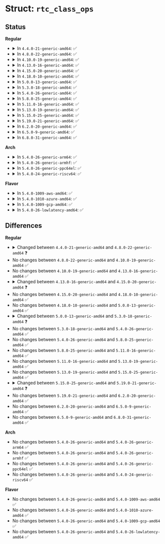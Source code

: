 # Struct: <code>rtc_class_ops</code>

## Status
<b>Regular</b>
<ul>
<li>
<details>
<summary>In <code>4.4.0-21-generic-amd64</code>: ✅</summary>

```c
struct rtc_class_ops {
    int (*)(struct device *) open;
    void (*)(struct device *) release;
    int (*)(struct device *, unsigned int, long unsigned int) ioctl;
    int (*)(struct device *, struct rtc_time *) read_time;
    int (*)(struct device *, struct rtc_time *) set_time;
    int (*)(struct device *, struct rtc_wkalrm *) read_alarm;
    int (*)(struct device *, struct rtc_wkalrm *) set_alarm;
    int (*)(struct device *, struct seq_file *) proc;
    int (*)(struct device *, time64_t) set_mmss64;
    int (*)(struct device *, long unsigned int) set_mmss;
    int (*)(struct device *, int) read_callback;
    int (*)(struct device *, unsigned int) alarm_irq_enable;
}
```
</details>
</li>
<li>
<details>
<summary>In <code>4.8.0-22-generic-amd64</code>: ✅</summary>

```c
struct rtc_class_ops {
    int (*)(struct device *) open;
    void (*)(struct device *) release;
    int (*)(struct device *, unsigned int, long unsigned int) ioctl;
    int (*)(struct device *, struct rtc_time *) read_time;
    int (*)(struct device *, struct rtc_time *) set_time;
    int (*)(struct device *, struct rtc_wkalrm *) read_alarm;
    int (*)(struct device *, struct rtc_wkalrm *) set_alarm;
    int (*)(struct device *, struct seq_file *) proc;
    int (*)(struct device *, time64_t) set_mmss64;
    int (*)(struct device *, long unsigned int) set_mmss;
    int (*)(struct device *, int) read_callback;
    int (*)(struct device *, unsigned int) alarm_irq_enable;
    int (*)(struct device *, long int *) read_offset;
    int (*)(struct device *, long int) set_offset;
}
```
</details>
</li>
<li>
<details>
<summary>In <code>4.10.0-19-generic-amd64</code>: ✅</summary>

```c
struct rtc_class_ops {
    int (*)(struct device *) open;
    void (*)(struct device *) release;
    int (*)(struct device *, unsigned int, long unsigned int) ioctl;
    int (*)(struct device *, struct rtc_time *) read_time;
    int (*)(struct device *, struct rtc_time *) set_time;
    int (*)(struct device *, struct rtc_wkalrm *) read_alarm;
    int (*)(struct device *, struct rtc_wkalrm *) set_alarm;
    int (*)(struct device *, struct seq_file *) proc;
    int (*)(struct device *, time64_t) set_mmss64;
    int (*)(struct device *, long unsigned int) set_mmss;
    int (*)(struct device *, int) read_callback;
    int (*)(struct device *, unsigned int) alarm_irq_enable;
    int (*)(struct device *, long int *) read_offset;
    int (*)(struct device *, long int) set_offset;
}
```
</details>
</li>
<li>
<details>
<summary>In <code>4.13.0-16-generic-amd64</code>: ✅</summary>

```c
struct rtc_class_ops {
    int (*)(struct device *) open;
    void (*)(struct device *) release;
    int (*)(struct device *, unsigned int, long unsigned int) ioctl;
    int (*)(struct device *, struct rtc_time *) read_time;
    int (*)(struct device *, struct rtc_time *) set_time;
    int (*)(struct device *, struct rtc_wkalrm *) read_alarm;
    int (*)(struct device *, struct rtc_wkalrm *) set_alarm;
    int (*)(struct device *, struct seq_file *) proc;
    int (*)(struct device *, time64_t) set_mmss64;
    int (*)(struct device *, long unsigned int) set_mmss;
    int (*)(struct device *, int) read_callback;
    int (*)(struct device *, unsigned int) alarm_irq_enable;
    int (*)(struct device *, long int *) read_offset;
    int (*)(struct device *, long int) set_offset;
}
```
</details>
</li>
<li>
<details>
<summary>In <code>4.15.0-20-generic-amd64</code>: ✅</summary>

```c
struct rtc_class_ops {
    int (*)(struct device *, unsigned int, long unsigned int) ioctl;
    int (*)(struct device *, struct rtc_time *) read_time;
    int (*)(struct device *, struct rtc_time *) set_time;
    int (*)(struct device *, struct rtc_wkalrm *) read_alarm;
    int (*)(struct device *, struct rtc_wkalrm *) set_alarm;
    int (*)(struct device *, struct seq_file *) proc;
    int (*)(struct device *, time64_t) set_mmss64;
    int (*)(struct device *, long unsigned int) set_mmss;
    int (*)(struct device *, int) read_callback;
    int (*)(struct device *, unsigned int) alarm_irq_enable;
    int (*)(struct device *, long int *) read_offset;
    int (*)(struct device *, long int) set_offset;
}
```
</details>
</li>
<li>
<details>
<summary>In <code>4.18.0-10-generic-amd64</code>: ✅</summary>

```c
struct rtc_class_ops {
    int (*)(struct device *, unsigned int, long unsigned int) ioctl;
    int (*)(struct device *, struct rtc_time *) read_time;
    int (*)(struct device *, struct rtc_time *) set_time;
    int (*)(struct device *, struct rtc_wkalrm *) read_alarm;
    int (*)(struct device *, struct rtc_wkalrm *) set_alarm;
    int (*)(struct device *, struct seq_file *) proc;
    int (*)(struct device *, time64_t) set_mmss64;
    int (*)(struct device *, long unsigned int) set_mmss;
    int (*)(struct device *, int) read_callback;
    int (*)(struct device *, unsigned int) alarm_irq_enable;
    int (*)(struct device *, long int *) read_offset;
    int (*)(struct device *, long int) set_offset;
}
```
</details>
</li>
<li>
<details>
<summary>In <code>5.0.0-13-generic-amd64</code>: ✅</summary>

```c
struct rtc_class_ops {
    int (*)(struct device *, unsigned int, long unsigned int) ioctl;
    int (*)(struct device *, struct rtc_time *) read_time;
    int (*)(struct device *, struct rtc_time *) set_time;
    int (*)(struct device *, struct rtc_wkalrm *) read_alarm;
    int (*)(struct device *, struct rtc_wkalrm *) set_alarm;
    int (*)(struct device *, struct seq_file *) proc;
    int (*)(struct device *, time64_t) set_mmss64;
    int (*)(struct device *, long unsigned int) set_mmss;
    int (*)(struct device *, int) read_callback;
    int (*)(struct device *, unsigned int) alarm_irq_enable;
    int (*)(struct device *, long int *) read_offset;
    int (*)(struct device *, long int) set_offset;
}
```
</details>
</li>
<li>
<details>
<summary>In <code>5.3.0-18-generic-amd64</code>: ✅</summary>

```c
struct rtc_class_ops {
    int (*)(struct device *, unsigned int, long unsigned int) ioctl;
    int (*)(struct device *, struct rtc_time *) read_time;
    int (*)(struct device *, struct rtc_time *) set_time;
    int (*)(struct device *, struct rtc_wkalrm *) read_alarm;
    int (*)(struct device *, struct rtc_wkalrm *) set_alarm;
    int (*)(struct device *, struct seq_file *) proc;
    int (*)(struct device *, unsigned int) alarm_irq_enable;
    int (*)(struct device *, long int *) read_offset;
    int (*)(struct device *, long int) set_offset;
}
```
</details>
</li>
<li>
<details>
<summary>In <code>5.4.0-26-generic-amd64</code>: ✅</summary>

```c
struct rtc_class_ops {
    int (*)(struct device *, unsigned int, long unsigned int) ioctl;
    int (*)(struct device *, struct rtc_time *) read_time;
    int (*)(struct device *, struct rtc_time *) set_time;
    int (*)(struct device *, struct rtc_wkalrm *) read_alarm;
    int (*)(struct device *, struct rtc_wkalrm *) set_alarm;
    int (*)(struct device *, struct seq_file *) proc;
    int (*)(struct device *, unsigned int) alarm_irq_enable;
    int (*)(struct device *, long int *) read_offset;
    int (*)(struct device *, long int) set_offset;
}
```
</details>
</li>
<li>
<details>
<summary>In <code>5.8.0-25-generic-amd64</code>: ✅</summary>

```c
struct rtc_class_ops {
    int (*)(struct device *, unsigned int, long unsigned int) ioctl;
    int (*)(struct device *, struct rtc_time *) read_time;
    int (*)(struct device *, struct rtc_time *) set_time;
    int (*)(struct device *, struct rtc_wkalrm *) read_alarm;
    int (*)(struct device *, struct rtc_wkalrm *) set_alarm;
    int (*)(struct device *, struct seq_file *) proc;
    int (*)(struct device *, unsigned int) alarm_irq_enable;
    int (*)(struct device *, long int *) read_offset;
    int (*)(struct device *, long int) set_offset;
}
```
</details>
</li>
<li>
<details>
<summary>In <code>5.11.0-16-generic-amd64</code>: ✅</summary>

```c
struct rtc_class_ops {
    int (*)(struct device *, unsigned int, long unsigned int) ioctl;
    int (*)(struct device *, struct rtc_time *) read_time;
    int (*)(struct device *, struct rtc_time *) set_time;
    int (*)(struct device *, struct rtc_wkalrm *) read_alarm;
    int (*)(struct device *, struct rtc_wkalrm *) set_alarm;
    int (*)(struct device *, struct seq_file *) proc;
    int (*)(struct device *, unsigned int) alarm_irq_enable;
    int (*)(struct device *, long int *) read_offset;
    int (*)(struct device *, long int) set_offset;
}
```
</details>
</li>
<li>
<details>
<summary>In <code>5.13.0-19-generic-amd64</code>: ✅</summary>

```c
struct rtc_class_ops {
    int (*)(struct device *, unsigned int, long unsigned int) ioctl;
    int (*)(struct device *, struct rtc_time *) read_time;
    int (*)(struct device *, struct rtc_time *) set_time;
    int (*)(struct device *, struct rtc_wkalrm *) read_alarm;
    int (*)(struct device *, struct rtc_wkalrm *) set_alarm;
    int (*)(struct device *, struct seq_file *) proc;
    int (*)(struct device *, unsigned int) alarm_irq_enable;
    int (*)(struct device *, long int *) read_offset;
    int (*)(struct device *, long int) set_offset;
}
```
</details>
</li>
<li>
<details>
<summary>In <code>5.15.0-25-generic-amd64</code>: ✅</summary>

```c
struct rtc_class_ops {
    int (*)(struct device *, unsigned int, long unsigned int) ioctl;
    int (*)(struct device *, struct rtc_time *) read_time;
    int (*)(struct device *, struct rtc_time *) set_time;
    int (*)(struct device *, struct rtc_wkalrm *) read_alarm;
    int (*)(struct device *, struct rtc_wkalrm *) set_alarm;
    int (*)(struct device *, struct seq_file *) proc;
    int (*)(struct device *, unsigned int) alarm_irq_enable;
    int (*)(struct device *, long int *) read_offset;
    int (*)(struct device *, long int) set_offset;
}
```
</details>
</li>
<li>
<details>
<summary>In <code>5.19.0-21-generic-amd64</code>: ✅</summary>

```c
struct rtc_class_ops {
    int (*)(struct device *, unsigned int, long unsigned int) ioctl;
    int (*)(struct device *, struct rtc_time *) read_time;
    int (*)(struct device *, struct rtc_time *) set_time;
    int (*)(struct device *, struct rtc_wkalrm *) read_alarm;
    int (*)(struct device *, struct rtc_wkalrm *) set_alarm;
    int (*)(struct device *, struct seq_file *) proc;
    int (*)(struct device *, unsigned int) alarm_irq_enable;
    int (*)(struct device *, long int *) read_offset;
    int (*)(struct device *, long int) set_offset;
    int (*)(struct device *, struct rtc_param *) param_get;
    int (*)(struct device *, struct rtc_param *) param_set;
}
```
</details>
</li>
<li>
<details>
<summary>In <code>6.2.0-20-generic-amd64</code>: ✅</summary>

```c
struct rtc_class_ops {
    int (*)(struct device *, unsigned int, long unsigned int) ioctl;
    int (*)(struct device *, struct rtc_time *) read_time;
    int (*)(struct device *, struct rtc_time *) set_time;
    int (*)(struct device *, struct rtc_wkalrm *) read_alarm;
    int (*)(struct device *, struct rtc_wkalrm *) set_alarm;
    int (*)(struct device *, struct seq_file *) proc;
    int (*)(struct device *, unsigned int) alarm_irq_enable;
    int (*)(struct device *, long int *) read_offset;
    int (*)(struct device *, long int) set_offset;
    int (*)(struct device *, struct rtc_param *) param_get;
    int (*)(struct device *, struct rtc_param *) param_set;
}
```
</details>
</li>
<li>
<details>
<summary>In <code>6.5.0-9-generic-amd64</code>: ✅</summary>

```c
struct rtc_class_ops {
    int (*)(struct device *, unsigned int, long unsigned int) ioctl;
    int (*)(struct device *, struct rtc_time *) read_time;
    int (*)(struct device *, struct rtc_time *) set_time;
    int (*)(struct device *, struct rtc_wkalrm *) read_alarm;
    int (*)(struct device *, struct rtc_wkalrm *) set_alarm;
    int (*)(struct device *, struct seq_file *) proc;
    int (*)(struct device *, unsigned int) alarm_irq_enable;
    int (*)(struct device *, long int *) read_offset;
    int (*)(struct device *, long int) set_offset;
    int (*)(struct device *, struct rtc_param *) param_get;
    int (*)(struct device *, struct rtc_param *) param_set;
}
```
</details>
</li>
<li>
<details>
<summary>In <code>6.8.0-31-generic-amd64</code>: ✅</summary>

```c
struct rtc_class_ops {
    int (*)(struct device *, unsigned int, long unsigned int) ioctl;
    int (*)(struct device *, struct rtc_time *) read_time;
    int (*)(struct device *, struct rtc_time *) set_time;
    int (*)(struct device *, struct rtc_wkalrm *) read_alarm;
    int (*)(struct device *, struct rtc_wkalrm *) set_alarm;
    int (*)(struct device *, struct seq_file *) proc;
    int (*)(struct device *, unsigned int) alarm_irq_enable;
    int (*)(struct device *, long int *) read_offset;
    int (*)(struct device *, long int) set_offset;
    int (*)(struct device *, struct rtc_param *) param_get;
    int (*)(struct device *, struct rtc_param *) param_set;
}
```
</details>
</li>
</ul>
<b>Arch</b>
<ul>
<li>
<details>
<summary>In <code>5.4.0-26-generic-arm64</code>: ✅</summary>

```c
struct rtc_class_ops {
    int (*)(struct device *, unsigned int, long unsigned int) ioctl;
    int (*)(struct device *, struct rtc_time *) read_time;
    int (*)(struct device *, struct rtc_time *) set_time;
    int (*)(struct device *, struct rtc_wkalrm *) read_alarm;
    int (*)(struct device *, struct rtc_wkalrm *) set_alarm;
    int (*)(struct device *, struct seq_file *) proc;
    int (*)(struct device *, unsigned int) alarm_irq_enable;
    int (*)(struct device *, long int *) read_offset;
    int (*)(struct device *, long int) set_offset;
}
```
</details>
</li>
<li>
<details>
<summary>In <code>5.4.0-26-generic-armhf</code>: ✅</summary>

```c
struct rtc_class_ops {
    int (*)(struct device *, unsigned int, long unsigned int) ioctl;
    int (*)(struct device *, struct rtc_time *) read_time;
    int (*)(struct device *, struct rtc_time *) set_time;
    int (*)(struct device *, struct rtc_wkalrm *) read_alarm;
    int (*)(struct device *, struct rtc_wkalrm *) set_alarm;
    int (*)(struct device *, struct seq_file *) proc;
    int (*)(struct device *, unsigned int) alarm_irq_enable;
    int (*)(struct device *, long int *) read_offset;
    int (*)(struct device *, long int) set_offset;
}
```
</details>
</li>
<li>
<details>
<summary>In <code>5.4.0-26-generic-ppc64el</code>: ✅</summary>

```c
struct rtc_class_ops {
    int (*)(struct device *, unsigned int, long unsigned int) ioctl;
    int (*)(struct device *, struct rtc_time *) read_time;
    int (*)(struct device *, struct rtc_time *) set_time;
    int (*)(struct device *, struct rtc_wkalrm *) read_alarm;
    int (*)(struct device *, struct rtc_wkalrm *) set_alarm;
    int (*)(struct device *, struct seq_file *) proc;
    int (*)(struct device *, unsigned int) alarm_irq_enable;
    int (*)(struct device *, long int *) read_offset;
    int (*)(struct device *, long int) set_offset;
}
```
</details>
</li>
<li>
<details>
<summary>In <code>5.4.0-24-generic-riscv64</code>: ✅</summary>

```c
struct rtc_class_ops {
    int (*)(struct device *, unsigned int, long unsigned int) ioctl;
    int (*)(struct device *, struct rtc_time *) read_time;
    int (*)(struct device *, struct rtc_time *) set_time;
    int (*)(struct device *, struct rtc_wkalrm *) read_alarm;
    int (*)(struct device *, struct rtc_wkalrm *) set_alarm;
    int (*)(struct device *, struct seq_file *) proc;
    int (*)(struct device *, unsigned int) alarm_irq_enable;
    int (*)(struct device *, long int *) read_offset;
    int (*)(struct device *, long int) set_offset;
}
```
</details>
</li>
</ul>
<b>Flavor</b>
<ul>
<li>
<details>
<summary>In <code>5.4.0-1009-aws-amd64</code>: ✅</summary>

```c
struct rtc_class_ops {
    int (*)(struct device *, unsigned int, long unsigned int) ioctl;
    int (*)(struct device *, struct rtc_time *) read_time;
    int (*)(struct device *, struct rtc_time *) set_time;
    int (*)(struct device *, struct rtc_wkalrm *) read_alarm;
    int (*)(struct device *, struct rtc_wkalrm *) set_alarm;
    int (*)(struct device *, struct seq_file *) proc;
    int (*)(struct device *, unsigned int) alarm_irq_enable;
    int (*)(struct device *, long int *) read_offset;
    int (*)(struct device *, long int) set_offset;
}
```
</details>
</li>
<li>
<details>
<summary>In <code>5.4.0-1010-azure-amd64</code>: ✅</summary>

```c
struct rtc_class_ops {
    int (*)(struct device *, unsigned int, long unsigned int) ioctl;
    int (*)(struct device *, struct rtc_time *) read_time;
    int (*)(struct device *, struct rtc_time *) set_time;
    int (*)(struct device *, struct rtc_wkalrm *) read_alarm;
    int (*)(struct device *, struct rtc_wkalrm *) set_alarm;
    int (*)(struct device *, struct seq_file *) proc;
    int (*)(struct device *, unsigned int) alarm_irq_enable;
    int (*)(struct device *, long int *) read_offset;
    int (*)(struct device *, long int) set_offset;
}
```
</details>
</li>
<li>
<details>
<summary>In <code>5.4.0-1009-gcp-amd64</code>: ✅</summary>

```c
struct rtc_class_ops {
    int (*)(struct device *, unsigned int, long unsigned int) ioctl;
    int (*)(struct device *, struct rtc_time *) read_time;
    int (*)(struct device *, struct rtc_time *) set_time;
    int (*)(struct device *, struct rtc_wkalrm *) read_alarm;
    int (*)(struct device *, struct rtc_wkalrm *) set_alarm;
    int (*)(struct device *, struct seq_file *) proc;
    int (*)(struct device *, unsigned int) alarm_irq_enable;
    int (*)(struct device *, long int *) read_offset;
    int (*)(struct device *, long int) set_offset;
}
```
</details>
</li>
<li>
<details>
<summary>In <code>5.4.0-26-lowlatency-amd64</code>: ✅</summary>

```c
struct rtc_class_ops {
    int (*)(struct device *, unsigned int, long unsigned int) ioctl;
    int (*)(struct device *, struct rtc_time *) read_time;
    int (*)(struct device *, struct rtc_time *) set_time;
    int (*)(struct device *, struct rtc_wkalrm *) read_alarm;
    int (*)(struct device *, struct rtc_wkalrm *) set_alarm;
    int (*)(struct device *, struct seq_file *) proc;
    int (*)(struct device *, unsigned int) alarm_irq_enable;
    int (*)(struct device *, long int *) read_offset;
    int (*)(struct device *, long int) set_offset;
}
```
</details>
</li>
</ul>

## Differences
<b>Regular</b>
<ul>
<li>
<details>
<summary>Changed between <code>4.4.0-21-generic-amd64</code> and <code>4.8.0-22-generic-amd64</code> ❓</summary>
<ul>
<li>
<b>Field added. </b>
<code>int (*)(struct device *, long int *) read_offset</code>
</li>
<li>
<b>Field added. </b>
<code>int (*)(struct device *, long int) set_offset</code>
</li>
</ul>
</details>
</li>
<li>
No changes between <code>4.8.0-22-generic-amd64</code> and <code>4.10.0-19-generic-amd64</code> ✅
</li>
<li>
No changes between <code>4.10.0-19-generic-amd64</code> and <code>4.13.0-16-generic-amd64</code> ✅
</li>
<li>
<details>
<summary>Changed between <code>4.13.0-16-generic-amd64</code> and <code>4.15.0-20-generic-amd64</code> ❓</summary>
<ul>
<li>
<b>Field removed. </b>
<code>int (*)(struct device *) open</code>
</li>
<li>
<b>Field removed. </b>
<code>void (*)(struct device *) release</code>
</li>
</ul>
</details>
</li>
<li>
No changes between <code>4.15.0-20-generic-amd64</code> and <code>4.18.0-10-generic-amd64</code> ✅
</li>
<li>
No changes between <code>4.18.0-10-generic-amd64</code> and <code>5.0.0-13-generic-amd64</code> ✅
</li>
<li>
<details>
<summary>Changed between <code>5.0.0-13-generic-amd64</code> and <code>5.3.0-18-generic-amd64</code> ❓</summary>
<ul>
<li>
<b>Field removed. </b>
<code>int (*)(struct device *, time64_t) set_mmss64</code>
</li>
<li>
<b>Field removed. </b>
<code>int (*)(struct device *, long unsigned int) set_mmss</code>
</li>
<li>
<b>Field removed. </b>
<code>int (*)(struct device *, int) read_callback</code>
</li>
</ul>
</details>
</li>
<li>
No changes between <code>5.3.0-18-generic-amd64</code> and <code>5.4.0-26-generic-amd64</code> ✅
</li>
<li>
No changes between <code>5.4.0-26-generic-amd64</code> and <code>5.8.0-25-generic-amd64</code> ✅
</li>
<li>
No changes between <code>5.8.0-25-generic-amd64</code> and <code>5.11.0-16-generic-amd64</code> ✅
</li>
<li>
No changes between <code>5.11.0-16-generic-amd64</code> and <code>5.13.0-19-generic-amd64</code> ✅
</li>
<li>
No changes between <code>5.13.0-19-generic-amd64</code> and <code>5.15.0-25-generic-amd64</code> ✅
</li>
<li>
<details>
<summary>Changed between <code>5.15.0-25-generic-amd64</code> and <code>5.19.0-21-generic-amd64</code> ❓</summary>
<ul>
<li>
<b>Field added. </b>
<code>int (*)(struct device *, struct rtc_param *) param_get</code>
</li>
<li>
<b>Field added. </b>
<code>int (*)(struct device *, struct rtc_param *) param_set</code>
</li>
</ul>
</details>
</li>
<li>
No changes between <code>5.19.0-21-generic-amd64</code> and <code>6.2.0-20-generic-amd64</code> ✅
</li>
<li>
No changes between <code>6.2.0-20-generic-amd64</code> and <code>6.5.0-9-generic-amd64</code> ✅
</li>
<li>
No changes between <code>6.5.0-9-generic-amd64</code> and <code>6.8.0-31-generic-amd64</code> ✅
</li>
</ul>
<b>Arch</b>
<ul>
<li>
No changes between <code>5.4.0-26-generic-amd64</code> and <code>5.4.0-26-generic-arm64</code> ✅
</li>
<li>
No changes between <code>5.4.0-26-generic-amd64</code> and <code>5.4.0-26-generic-armhf</code> ✅
</li>
<li>
No changes between <code>5.4.0-26-generic-amd64</code> and <code>5.4.0-26-generic-ppc64el</code> ✅
</li>
<li>
No changes between <code>5.4.0-26-generic-amd64</code> and <code>5.4.0-24-generic-riscv64</code> ✅
</li>
</ul>
<b>Flavor</b>
<ul>
<li>
No changes between <code>5.4.0-26-generic-amd64</code> and <code>5.4.0-1009-aws-amd64</code> ✅
</li>
<li>
No changes between <code>5.4.0-26-generic-amd64</code> and <code>5.4.0-1010-azure-amd64</code> ✅
</li>
<li>
No changes between <code>5.4.0-26-generic-amd64</code> and <code>5.4.0-1009-gcp-amd64</code> ✅
</li>
<li>
No changes between <code>5.4.0-26-generic-amd64</code> and <code>5.4.0-26-lowlatency-amd64</code> ✅
</li>
</ul>
